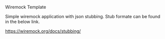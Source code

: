 Wiremock Template

Simple wiremock application with json stubbing. Stub formate can be found in the below link. 

https://wiremock.org/docs/stubbing/

